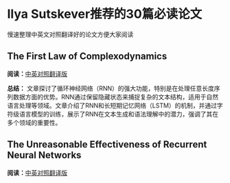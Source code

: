 # Ilya Sutskever推荐的30篇必读论文
慢速整理中英文对照翻译好的论文方便大家阅读


## The First Law of Complexodynamics <br>
**阅读：**[中英对照翻译版](https://volctracer.com/w/dreqeBgN)<br>


**总结：** 文章探讨了循环神经网络（RNN）的强大功能，特别是在处理任意长度序列数据方面的优势。RNN通过保留隐藏状态来捕捉复杂的文本结构，适用于自然语言处理等领域。文章介绍了RNN和长短期记忆网络（LSTM）的机制，并通过字符级语言模型的训练，展示了RNN在文本生成和语法理解中的潜力，强调了其在多个领域的重要性。<br>


## The Unreasonable Effectiveness of Recurrent Neural Networks<br>
**阅读：**[中英对照翻译版](https://volctracer.com/w/faBFNTP0)<br>

